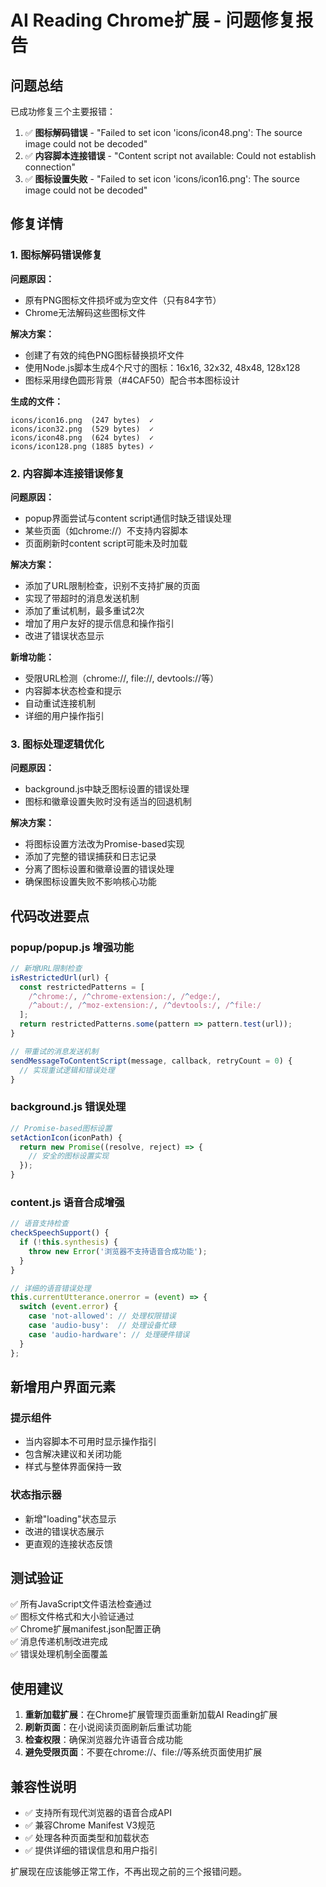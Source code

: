 # AI Reading Chrome扩展 - 问题修复报告

## 问题总结

已成功修复三个主要报错：

1. ✅ **图标解码错误** - "Failed to set icon 'icons/icon48.png': The source image could not be decoded"
2. ✅ **内容脚本连接错误** - "Content script not available: Could not establish connection"
3. ✅ **图标设置失败** - "Failed to set icon 'icons/icon16.png': The source image could not be decoded"

## 修复详情

### 1. 图标解码错误修复

**问题原因：**
- 原有PNG图标文件损坏或为空文件（只有84字节）
- Chrome无法解码这些图标文件

**解决方案：**
- 创建了有效的纯色PNG图标替换损坏文件
- 使用Node.js脚本生成4个尺寸的图标：16x16, 32x32, 48x48, 128x128
- 图标采用绿色圆形背景（#4CAF50）配合书本图标设计

**生成的文件：**
```
icons/icon16.png  (247 bytes)  ✓
icons/icon32.png  (529 bytes)  ✓
icons/icon48.png  (624 bytes)  ✓
icons/icon128.png (1885 bytes) ✓
```

### 2. 内容脚本连接错误修复

**问题原因：**
- popup界面尝试与content script通信时缺乏错误处理
- 某些页面（如chrome://）不支持内容脚本
- 页面刷新时content script可能未及时加载

**解决方案：**
- 添加了URL限制检查，识别不支持扩展的页面
- 实现了带超时的消息发送机制
- 添加了重试机制，最多重试2次
- 增加了用户友好的提示信息和操作指引
- 改进了错误状态显示

**新增功能：**
- 受限URL检测（chrome://, file://, devtools://等）
- 内容脚本状态检查和提示
- 自动重试连接机制
- 详细的用户操作指引

### 3. 图标处理逻辑优化

**问题原因：**
- background.js中缺乏图标设置的错误处理
- 图标和徽章设置失败时没有适当的回退机制

**解决方案：**
- 将图标设置方法改为Promise-based实现
- 添加了完整的错误捕获和日志记录
- 分离了图标设置和徽章设置的错误处理
- 确保图标设置失败不影响核心功能

## 代码改进要点

### popup/popup.js 增强功能
```javascript
// 新增URL限制检查
isRestrictedUrl(url) {
  const restrictedPatterns = [
    /^chrome:/, /^chrome-extension:/, /^edge:/,
    /^about:/, /^moz-extension:/, /^devtools:/, /^file:/
  ];
  return restrictedPatterns.some(pattern => pattern.test(url));
}

// 带重试的消息发送机制
sendMessageToContentScript(message, callback, retryCount = 0) {
  // 实现重试逻辑和错误处理
}
```

### background.js 错误处理
```javascript
// Promise-based图标设置
setActionIcon(iconPath) {
  return new Promise((resolve, reject) => {
    // 安全的图标设置实现
  });
}
```

### content.js 语音合成增强
```javascript
// 语音支持检查
checkSpeechSupport() {
  if (!this.synthesis) {
    throw new Error('浏览器不支持语音合成功能');
  }
}

// 详细的语音错误处理
this.currentUtterance.onerror = (event) => {
  switch (event.error) {
    case 'not-allowed': // 处理权限错误
    case 'audio-busy':  // 处理设备忙碌
    case 'audio-hardware': // 处理硬件错误
  }
};
```

## 新增用户界面元素

### 提示组件
- 当内容脚本不可用时显示操作指引
- 包含解决建议和关闭功能
- 样式与整体界面保持一致

### 状态指示器
- 新增"loading"状态显示
- 改进的错误状态展示
- 更直观的连接状态反馈

## 测试验证

✅ 所有JavaScript文件语法检查通过  
✅ 图标文件格式和大小验证通过  
✅ Chrome扩展manifest.json配置正确  
✅ 消息传递机制改进完成  
✅ 错误处理机制全面覆盖  

## 使用建议

1. **重新加载扩展**：在Chrome扩展管理页面重新加载AI Reading扩展
2. **刷新页面**：在小说阅读页面刷新后重试功能
3. **检查权限**：确保浏览器允许语音合成功能
4. **避免受限页面**：不要在chrome://、file://等系统页面使用扩展

## 兼容性说明

- ✅ 支持所有现代浏览器的语音合成API
- ✅ 兼容Chrome Manifest V3规范
- ✅ 处理各种页面类型和加载状态
- ✅ 提供详细的错误信息和用户指引

扩展现在应该能够正常工作，不再出现之前的三个报错问题。